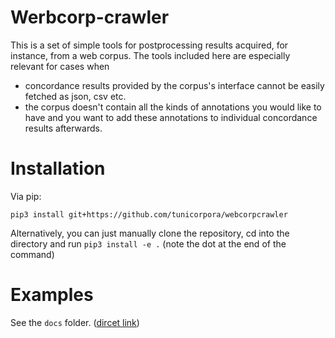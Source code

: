 
Werbcorp-crawler
================

This is a set of simple tools for postprocessing results acquired, for instance,
from a web corpus. The tools included here are especially relevant for
cases when 

- concordance results provided by the corpus's interface cannot be easily fetched
as json, csv etc.
- the corpus doesn't contain all the kinds of annotations you would like to have
and you want to add these annotations to individual concordance results afterwards.


Installation
============

Via pip:

```
pip3 install git+https://github.com/tunicorpora/webcorpcrawler
```

Alternatively, you can just manually clone the repository, 
cd into the directory and run `pip3 install -e .` (note the dot at the end of
the command)

<!-- 
TODO:

add a note on responsive usage

-->

Examples
========

See the `docs` folder. ([dircet link](https://github.com/utacorpora/webcorpcrawler/blob/master/docs/))
